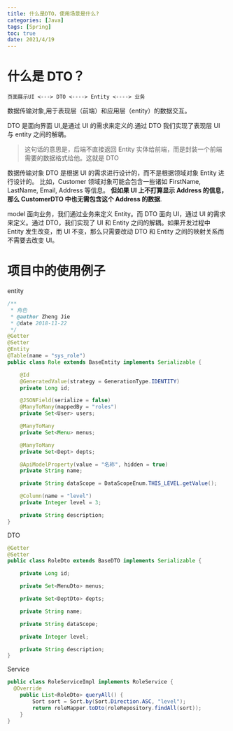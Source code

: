 ```yaml
---
title: 什么是DTO，使用场景是什么?
categories: [Java]
tags: [Spring]
toc: true
date: 2021/4/19
---
```


# 什么是 DTO？

`页面展示UI <---> DTO <----> Entity <----> 业务`

数据传输对象,用于表现层（前端）和应用层（entity）的数据交互。

<!-- more -->

DTO 是面向界面 UI,是通过 UI 的需求来定义的.通过 DTO 我们实现了表现层 UI 与 entity 之间的解耦。

> 这句话的意思是，后端不直接返回 Entity 实体给前端，而是封装一个前端需要的数据格式给他。这就是 DTO

数据传输对象 DTO 是根据 UI 的需求进行设计的，而不是根据领域对象 Entity 进行设计的。
比如，Customer 领域对象可能会包含一些诸如 FirstName, LastName, Email, Address 等信息。
**但如果 UI 上不打算显示 Address 的信息，那么 CustomerDTO 中也无需包含这个 Address 的数据**.

model 面向业务，我们通过业务来定义 Entity。而 DTO 面向 UI，通过 UI 的需求来定义。通过 DTO，我们实现了 UI 和 Entity 之间的解耦。如果开发过程中 Entity 发生改变，而 UI 不变，那么只需要改动 DTO 和 Entity 之间的映射关系而不需要去改变 UI。

# 项目中的使用例子

entity

```java
/**
 * 角色
 * @author Zheng Jie
 * @date 2018-11-22
 */
@Getter
@Setter
@Entity
@Table(name = "sys_role")
public class Role extends BaseEntity implements Serializable {

    @Id
    @GeneratedValue(strategy = GenerationType.IDENTITY)
    private Long id;

    @JSONField(serialize = false)
    @ManyToMany(mappedBy = "roles")
    private Set<User> users;

    @ManyToMany
    private Set<Menu> menus;

    @ManyToMany
    private Set<Dept> depts;

    @ApiModelProperty(value = "名称", hidden = true)
    private String name;

    private String dataScope = DataScopeEnum.THIS_LEVEL.getValue();

    @Column(name = "level")
    private Integer level = 3;

    private String description;
}

```

DTO

```java
@Getter
@Setter
public class RoleDto extends BaseDTO implements Serializable {

    private Long id;

    private Set<MenuDto> menus;

    private Set<DeptDto> depts;

    private String name;

    private String dataScope;

    private Integer level;

    private String description;
}

```

Service

```Java
public class RoleServiceImpl implements RoleService {
  @Override
    public List<RoleDto> queryAll() {
        Sort sort = Sort.by(Sort.Direction.ASC, "level");
        return roleMapper.toDto(roleRepository.findAll(sort));
    }
}
```
